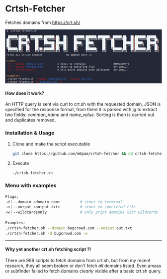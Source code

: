 # Crtsh-Fetcher
Fetches domains from https://crt.sh/


![Menu][tool-menu]


#### How does it work?
An HTTP query is sent via curl to crt.sh with the requested domain, JSON is specified for the response format, from there it is parsed with [jq](https://github.com/stedolan/jq) to extract two fields: *common_name* and *name_value*. Sorting is then is carried out and duplicates removed.


### Installation & Usage
1. Clone and make the script executable
   ```sh
   git clone https://github.com/m0pam/crtsh-fetcher && cd crtsh-fetcher && chmod +x crtsh-fetcher.sh
   ```
2. Execute
   ```sh
   ./crtsh-fetcher.sh
   ```
### Menu with examples
```sh
Flags:
-d｜--domain <domain.com>         # stout to terminal                  [MANDATORY] 
-o｜--output <output.txt>         # stout to specified file            [OPTIONAL]  
-w｜--wildcardsonly               # only print domains with wildcards  [OPTIONAL]  

Examples:
./crtsh-fetcher.sh --domain bugcrowd.com --output out.txt
./crtsh-fetcher.sh -d bugcrowd.com -w
```

-------------------------------------------------------
#### Why yet another crt.sh fetching script ?!
There are 999 scripts to fetch domains from crt.sh, but from my recent research, they all seem broken or don't fetch *all* domains listed.
Even amass or subfinder failed to fetch domains *clearly* visible after a basic crt.sh query.







[tool-menu]: images/menu.png


